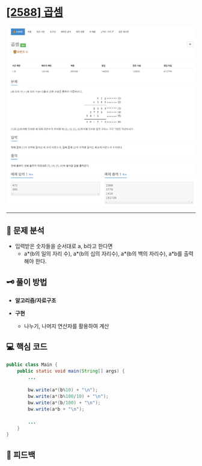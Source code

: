 # [[2588] 곱셈](https://www.acmicpc.net/problem/2588)

![2588.png](img%2F2588.png)

***

## 📃 문제 분석

- 입력받은 숫자들을 순서대로 a, b라고 한다면
  - a*(b의 일의 자리 수), a*(b의 십의 자리수), a*(b의 백의 자리수), a*b를 출력해야 한다.

## 🗝️ 풀이 방법

- **알고리즘/자료구조**

- **구현**
  - 나누기, 나머지 연산자를 활용하여 계산


## 💻 핵심 코드

```java
public class Main {
    public static void main(String[] args) {
        ...
        
        bw.write(a*(b%10) + "\n");
        bw.write(a*(b%100/10) + "\n");
        bw.write(a*(b/100) + "\n");
        bw.write(a*b + "\n");
        
        ...
    }
}
```

## 📌 피드백

